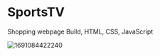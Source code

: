 # SportsTV
Shopping webpage Build, HTML, CSS, JavaScript

![1691084422240](https://github.com/janitha20220212/SportsTV/assets/127742241/63465d38-d302-4f3b-a62a-4b2364ace922)
